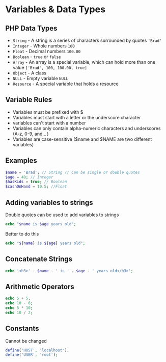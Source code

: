 # Variables & Data Types

## PHP Data Types 
- `String` - A string is a series of characters surrounded by quotes  `'Brad'`
- `Integer` - Whole numbers `100`
- `Float` - Decimal numbers `100.00`
- `Boolean` - `true` or `false`
- `Array` - An array is a special variable, which can hold more than one value `['Brad', 100, 100.00, true]`
- `Object` - A class
- `NULL` - Empty variable `NULL `
- `Resource` - A special variable that holds a resource


## Variable Rules 
- Variables must be prefixed with $
- Variables must start with a letter or the underscore character
- variables can't start with a number
- Variables can only contain alpha-numeric characters and underscores (A-z, 0-9, and _ )
- Variables are case-sensitive ($name and $NAME are two different variables)

## Examples
```php
$name = 'Brad'; // String // Can be single or double quotes
$age = 40; // Integer
$hasKids = true; // Boolean
$cashOnHand = 10.5; //Float

```

## Adding variables to strings
Double quotes can be used to add variables to strings
```php
echo "$name is $age years old";
```

Better to do this
```php
echo "${name} is ${age} years old";
```

## Concatenate Strings
```php
echo '<h3>' . $name . ' is ' . $age . ' years old</h3>';
```

## Arithmetic Operators
```php
echo 5 + 5;
echo 10 - 6;
echo 5 * 10;
echo 10 / 2;
```

## Constants
Cannot be changed
```php 
define('HOST', 'localhost');
define('USER', 'root');
```
